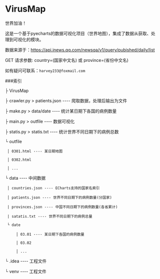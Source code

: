 # VirusMap

世界加油！

这是一个基于pyecharts的数据可视化项目（世界地图），集成了数据从获取、处理到可视化的模块。

数据来源于：https://api.inews.qq.com/newsqa/v1/query/pubished/daily/list

GET 请求参数: country=(国家中文名) 或 province=(省份中文名)

如有疑问可联系：```harvey233@foxmail.com```

###索引

├ VirusMap

 ├ crawler.py > patients.json ---- 爬取数据，处理后输出为文件
 
 ├ make.py > data/date ---- 统计某日期下各国的病例数量 
 
 ├ main.py > outfile ---- 数据可视化
 
 ├ statis.py > statis.txt ---- 统计世界不同日期下的病例总数
 
 └ outfile
 
     │ 0301.html ---- 某日期地图
     
     │ 0302.html
     
     │ ...
     
 └ data ---- 中间数据
 
     │ countries.json ---- ECharts支持的国家名索引
     
     │ patients.json ---- 世界不同日期下的病例数量(分国家)
     
     | provinces.json ---- 中国不同日期下的病例数量(各省累计)
     
     | satatis.txt ---- 世界不同日期下的病例总量
     
     └ date
     
         │ 03.01 ---- 某日期下各国的病例数量    
         
         │ 03.02
         
         │ ...   
         
 └ .idea ---- 工程文件
 
 └ venv ---- 工程文件
